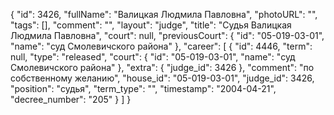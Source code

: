 {
    "id": 3426,
    "fullName": "Валицкая Людмила Павловна",
    "photoURL": "",
    "tags": [],
    "comment": "",
    "layout": "judge",
    "title": "Судья Валицкая Людмила Павловна",
    "court": null,
    "previousCourt": {
        "id": "05-019-03-01",
        "name": "суд Смолевичского района"
    },
    "career": [
        {
            "id": 4446,
            "term": null,
            "type": "released",
            "court": {
                "id": "05-019-03-01",
                "name": "суд Смолевичского района"
            },
            "extra": {
                "judge_id": 3426
            },
            "comment": "по собственному желанию",
            "house_id": "05-019-03-01",
            "judge_id": 3426,
            "position": "судья",
            "term_type": "",
            "timestamp": "2004-04-21",
            "decree_number": "205"
        }
    ]
}